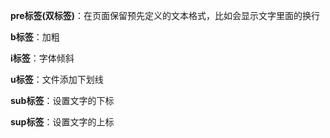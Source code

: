 **pre标签(双标签)**：在页面保留预先定义的文本格式，比如会显示文字里面的换行

**b标签**：加粗

**i标签**：字体倾斜

**u标签**：文件添加下划线

**sub标签**：设置文字的下标

**sup标签**：设置文字的上标

